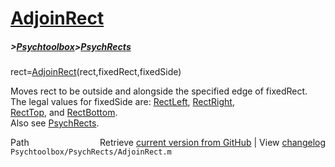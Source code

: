 # [AdjoinRect](AdjoinRect)
##### >[Psychtoolbox](Psychtoolbox)>[PsychRects](PsychRects)

rect=[AdjoinRect](AdjoinRect)(rect,fixedRect,fixedSide)  
  
Moves rect to be outside and alongside the specified edge of fixedRect.  
The legal values for fixedSide are: [RectLeft](RectLeft), [RectRight](RectRight),   
[RectTop](RectTop), and [RectBottom](RectBottom).  
Also see [PsychRects](PsychRects).  




<div class="code_header" style="text-align:right;">
  <span style="float:left;">Path&nbsp;&nbsp;</span> <span class="counter">Retrieve <a href=
  "https://raw.github.com/Psychtoolbox-3/Psychtoolbox-3/beta/Psychtoolbox/PsychRects/AdjoinRect.m">current version from GitHub</a> | View <a href=
  "https://github.com/Psychtoolbox-3/Psychtoolbox-3/commits/beta/Psychtoolbox/PsychRects/AdjoinRect.m">changelog</a></span>
</div>
<div class="code">
  <code>Psychtoolbox/PsychRects/AdjoinRect.m</code>
</div>

